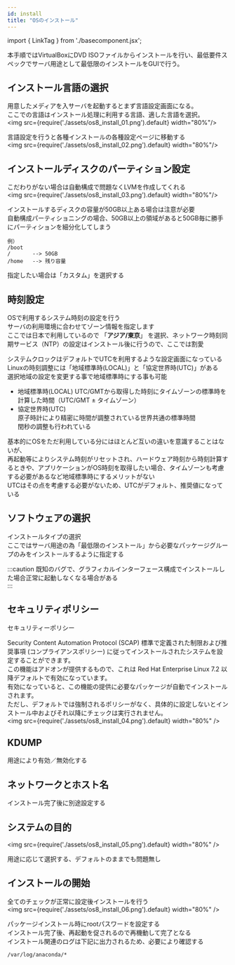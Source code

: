 ```yaml
---
id: install
title: "OSのインストール"
---
```

import { LinkTag } from './basecomponent.jsx';

本手順ではVirtualBoxにDVD ISOファイルからインストールを行い、最低要件スペックでサーバ用途として最低限のインストールをGUIで行う。  

## インストール言語の選択  
用意したメディアを入サーバを起動するとまず言語設定画面になる。  
ここでの言語はインストール処理に利用する言語、適した言語を選択。  
<img src={require('./assets/os8_install_01.png').default} width="80%"/>

言語設定を行うと各種インストールの各種設定ページに移動する  
<img src={require('./assets/os8_install_02.png').default} width="80%"/>

## インストールディスクのパーティション設定
こだわりがない場合は自動構成で問題なくLVMを作成してくれる  
<img src={require('./assets/os8_install_03.png').default} width="80%"/>

インストールするディスクの容量が50GB以上ある場合は注意が必要  
自動構成パーティショニングの場合、50GB以上の領域があると50GB毎に勝手にパーティションを細分化してしまう  

```
例）
/boot
/       --> 50GB
/home   --> 残り容量
```

指定したい場合は「カスタム」を選択する  

## 時刻設定
OSで利用するシステム時刻の設定を行う  
サーバの利用環境に合わせてゾーン情報を指定します  
ここでは日本で利用しているので 「**アジア/東京**」 を選択、ネットワーク時刻同期サービス（NTP）の設定はインストール後に行うので、ここでは割愛  

システムクロックはデフォルトでUTCを利用するような設定画面になっている  
Linuxの時刻調整には「地域標準時(LOCAL)」と「協定世界時(UTC)」がある  
選択地域の設定を変更する事で地域標準時にする事も可能  

* 地域標準時(LOCAL)
  UTC/GMTから取得した時刻にタイムゾーンの標準時を計算した時間（UTC/GMT ± タイムゾーン）  
* 協定世界時(UTC)  
  原子時計により精密に時間が調整されている世界共通の標準時間  
  閏秒の調整も行われている  

基本的にOSをただ利用している分にはほとんど互いの違いを意識することはないが、  
再起動等によりシステム時刻がリセットされ、ハードウェア時刻から時刻計算するときや、アプリケーションがOS時刻を取得したい場合、タイムゾーンも考慮する必要があるなど地域標準時にするメリットがない  
UTCはその点を考慮する必要がないため、UTCがデフォルト、推奨値になっている  

## ソフトウェアの選択
インストールタイプの選択  
ここではサーバ用途の為「最低限のインストール」から必要なパッケージグループのみをインストールするように指定する  

:::caution
既知のバグで、グラフィカルインターフェース構成でインストールした場合正常に起動しなくなる場合がある  
:::

## セキュリティポリシー
<LinkTag url="https://access.redhat.com/documentation/ja-jp/red_hat_enterprise_linux/7/html/installation_guide/sect-security-policy-x86">セキュリティーポリシー</LinkTag>  

Security Content Automation Protocol (SCAP) 標準で定義された制限および推奨事項 (コンプライアンスポリシー) に従ってインストールされたシステムを設定することができます。  
この機能はアドオンが提供するもので、これは Red Hat Enterprise Linux 7.2 以降デフォルトで有効になっています。  
有効になっていると、この機能の提供に必要なパッケージが自動でインストールされます。  
ただし、デフォルトでは強制されるポリシーがなく、具体的に設定しないとインストール中およびそれ以降にチェックは実行されません。  
<img src={require('./assets/os8_install_04.png').default} width="80%" />  

## KDUMP
用途により有効／無効化する  

## ネットワークとホスト名  
インストール完了後に別途設定する  

## システムの目的  
<img src={require('./assets/os8_install_05.png').default} width="80%" />  

用途に応じて選択する、デフォルトのままでも問題無し  

## インストールの開始  
全てのチェックが正常に設定後インストールを行う  
<img src={require('./assets/os8_install_06.png').default} width="80%" />  

パッケージインストール時にrootパスワードを設定する  
インストール完了後、再起動を促されるので再機動して完了となる  
インストール関連のログは下記に出力されるため、必要により確認する  

```
/var/log/anaconda/*
```
